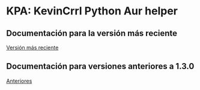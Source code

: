 # KPA: KevinCrrl Python Aur helper

## Documentación para la versión más reciente

[Versión más reciente](https://kevincrrl.github.io/KevinCrrl/documentacion/kpa.html)

## Documentación para versiones anteriores a 1.3.0

[Anteriores](docs/anteriores.md)
